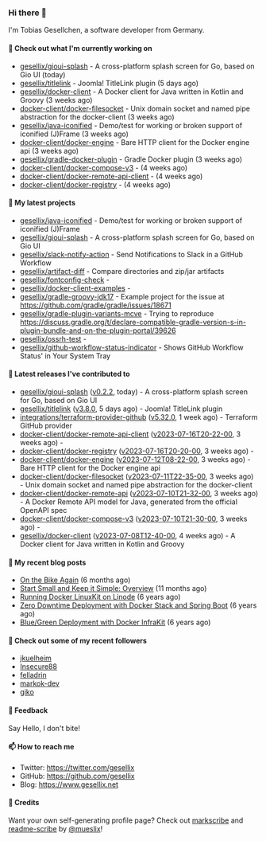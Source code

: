 ### Hi there 👋

I'm Tobias Gesellchen, a software developer from Germany.

#### 👷 Check out what I'm currently working on

- [gesellix/gioui-splash](https://github.com/gesellix/gioui-splash) - A cross-platform splash screen for Go, based on Gio UI (today)
- [gesellix/titlelink](https://github.com/gesellix/titlelink) - Joomla! TitleLink plugin (5 days ago)
- [gesellix/docker-client](https://github.com/gesellix/docker-client) - A Docker client for Java written in Kotlin and Groovy (3 weeks ago)
- [docker-client/docker-filesocket](https://github.com/docker-client/docker-filesocket) - Unix domain socket and named pipe abstraction for the docker-client (3 weeks ago)
- [gesellix/java-iconified](https://github.com/gesellix/java-iconified) - Demo/test for working or broken support of iconified (J)Frame (3 weeks ago)
- [docker-client/docker-engine](https://github.com/docker-client/docker-engine) - Bare HTTP client for the Docker engine api (3 weeks ago)
- [gesellix/gradle-docker-plugin](https://github.com/gesellix/gradle-docker-plugin) - Gradle Docker plugin (3 weeks ago)
- [docker-client/docker-compose-v3](https://github.com/docker-client/docker-compose-v3) -  (4 weeks ago)
- [docker-client/docker-remote-api-client](https://github.com/docker-client/docker-remote-api-client) -  (4 weeks ago)
- [docker-client/docker-registry](https://github.com/docker-client/docker-registry) -  (4 weeks ago)

#### 🌱 My latest projects

- [gesellix/java-iconified](https://github.com/gesellix/java-iconified) - Demo/test for working or broken support of iconified (J)Frame
- [gesellix/gioui-splash](https://github.com/gesellix/gioui-splash) - A cross-platform splash screen for Go, based on Gio UI
- [gesellix/slack-notify-action](https://github.com/gesellix/slack-notify-action) - Send Notifications to Slack in a GitHub Workflow
- [gesellix/artifact-diff](https://github.com/gesellix/artifact-diff) - Compare directories and zip/jar artifacts
- [gesellix/fontconfig-check](https://github.com/gesellix/fontconfig-check) - 
- [gesellix/docker-client-examples](https://github.com/gesellix/docker-client-examples) - 
- [gesellix/gradle-groovy-jdk17](https://github.com/gesellix/gradle-groovy-jdk17) - Example project for the issue at https://github.com/gradle/gradle/issues/18671
- [gesellix/gradle-plugin-variants-mcve](https://github.com/gesellix/gradle-plugin-variants-mcve) - Trying to reproduce https://discuss.gradle.org/t/declare-compatible-gradle-version-s-in-plugin-bundle-and-on-the-plugin-portal/39626
- [gesellix/ossrh-test](https://github.com/gesellix/ossrh-test) - 
- [gesellix/github-workflow-status-indicator](https://github.com/gesellix/github-workflow-status-indicator) - Shows GitHub Workflow Status&#39; in Your System Tray

#### 🔭 Latest releases I've contributed to

- [gesellix/gioui-splash](https://github.com/gesellix/gioui-splash) ([v0.2.2](https://github.com/gesellix/gioui-splash/releases/tag/v0.2.2), today) - A cross-platform splash screen for Go, based on Gio UI
- [gesellix/titlelink](https://github.com/gesellix/titlelink) ([v3.8.0](https://github.com/gesellix/titlelink/releases/tag/v3.8.0), 5 days ago) - Joomla! TitleLink plugin
- [integrations/terraform-provider-github](https://github.com/integrations/terraform-provider-github) ([v5.32.0](https://github.com/integrations/terraform-provider-github/releases/tag/v5.32.0), 1 week ago) - Terraform GitHub provider
- [docker-client/docker-remote-api-client](https://github.com/docker-client/docker-remote-api-client) ([v2023-07-16T20-22-00](https://github.com/docker-client/docker-remote-api-client/releases/tag/v2023-07-16T20-22-00), 3 weeks ago) - 
- [docker-client/docker-registry](https://github.com/docker-client/docker-registry) ([v2023-07-16T20-20-00](https://github.com/docker-client/docker-registry/releases/tag/v2023-07-16T20-20-00), 3 weeks ago) - 
- [docker-client/docker-engine](https://github.com/docker-client/docker-engine) ([v2023-07-12T08-22-00](https://github.com/docker-client/docker-engine/releases/tag/v2023-07-12T08-22-00), 3 weeks ago) - Bare HTTP client for the Docker engine api
- [docker-client/docker-filesocket](https://github.com/docker-client/docker-filesocket) ([v2023-07-11T22-35-00](https://github.com/docker-client/docker-filesocket/releases/tag/v2023-07-11T22-35-00), 3 weeks ago) - Unix domain socket and named pipe abstraction for the docker-client
- [docker-client/docker-remote-api](https://github.com/docker-client/docker-remote-api) ([v2023-07-10T21-32-00](https://github.com/docker-client/docker-remote-api/releases/tag/v2023-07-10T21-32-00), 3 weeks ago) - A Docker Remote API model for Java, generated from the official OpenAPI spec
- [docker-client/docker-compose-v3](https://github.com/docker-client/docker-compose-v3) ([v2023-07-10T21-30-00](https://github.com/docker-client/docker-compose-v3/releases/tag/v2023-07-10T21-30-00), 3 weeks ago) - 
- [gesellix/docker-client](https://github.com/gesellix/docker-client) ([v2023-07-08T12-40-00](https://github.com/gesellix/docker-client/releases/tag/v2023-07-08T12-40-00), 4 weeks ago) - A Docker client for Java written in Kotlin and Groovy

#### 📜 My recent blog posts

- [On the Bike Again](https://www.gesellix.net/post/on-the-bike-again/) (6 months ago)
- [Start Small and Keep it Simple: Overview](https://www.gesellix.net/post/start-small-keep-it-simple-overview/) (11 months ago)
- [Running Docker LinuxKit on Linode](https://www.gesellix.net/post/running-docker-linuxkit-on-linode/) (6 years ago)
- [Zero Downtime Deployment with Docker Stack and Spring Boot](https://www.gesellix.net/post/zero-downtime-deployment-with-docker-stack-and-spring-boot/) (6 years ago)
- [Blue/Green Deployment with Docker InfraKit](https://www.gesellix.net/post/blue-green-deployment-with-docker-infrakit/) (6 years ago)



#### 👯 Check out some of my recent followers

- [jkuelheim](https://github.com/jkuelheim)
- [Insecure88](https://github.com/Insecure88)
- [felladrin](https://github.com/felladrin)
- [markok-dev](https://github.com/markok-dev)
- [giko](https://github.com/giko)

#### 💬 Feedback

Say Hello, I don't bite!

#### 📫 How to reach me

- Twitter: https://twitter.com/gesellix
- GitHub: https://github.com/gesellix
- Blog: https://www.gesellix.net

#### 🙇 Credits

Want your own self-generating profile page? Check out [markscribe](https://github.com/muesli/markscribe)
and [readme-scribe](https://github.com/muesli/readme-scribe) by [@mueslix](https://twitter.com/mueslix)!
